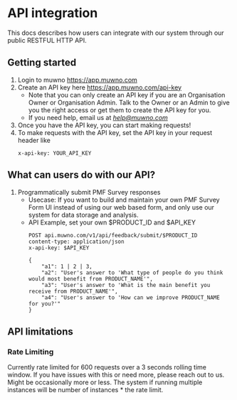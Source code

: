 # API integration
This docs describes how users can integrate with our system through our public RESTFUL HTTP API.


## Getting started
1. Login to muwno <https://app.muwno.com>
1. Create an API key here <https://app.muwno.com/api-key>
    - Note that you can only create an API key if you are an Organisation Owner or Organisation Admin. Talk to the Owner or an Admin to give you the right access or get them to create the API key for you.
    - If you need help, email us at *help@muwno.com*
1. Once you have the API key, you can start making requests!
1. To make requests with the API key, set the API key in your request header like
    ```
    x-api-key: YOUR_API_KEY
    ```


## What can users do with our API?
1. Programmatically submit PMF Survey responses
    - Usecase: If you want to build and maintain your own PMF Survey Form UI instead of using our web based form, and only use our system for data storage and analysis.
    - API Example, set your own $PRODUCT_ID and $API_KEY
        ```http
        POST api.muwno.com/v1/api/feedback/submit/$PRODUCT_ID
        content-type: application/json
        x-api-key: $API_KEY

        {
            "a1": 1 | 2 | 3,
            "a2": "User's answer to 'What type of people do you think would most benefit from PRODUCT_NAME'",
            "a3": "User's answer to 'What is the main benefit you receive from PRODUCT_NAME'",
            "a4": "User's answer to 'How can we improve PRODUCT_NAME for you?'"
        }
        ```



## API limitations
### Rate Limiting
Currently rate limited for 600 requests over a 3 seconds rolling time window.
If you have issues with this or need more, please reach out to us.
Might be occasionally more or less.
The system if running multiple instances will be number of instances * the rate limit.